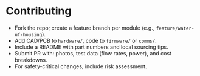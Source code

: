 # Contributing

- Fork the repo; create a feature branch per module (e.g., `feature/water-uf-housing`).
- Add CAD/PCB to `hardware/`, code to `firmware/` or `comms/`.
- Include a README with part numbers and local sourcing tips.
- Submit PR with: photos, test data (flow rates, power), and cost breakdowns.
- For safety-critical changes, include risk assessment.

